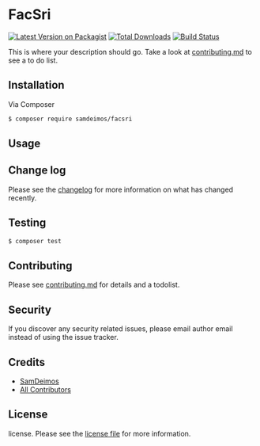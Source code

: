 # FacSri

[![Latest Version on Packagist][ico-version]][link-packagist]
[![Total Downloads][ico-downloads]][link-downloads]
[![Build Status][ico-travis]][link-travis]

This is where your description should go. Take a look at [contributing.md](contributing.md) to see a to do list.

## Installation

Via Composer

``` bash
$ composer require samdeimos/facsri
```

## Usage

## Change log

Please see the [changelog](changelog.md) for more information on what has changed recently.

## Testing

``` bash
$ composer test
```

## Contributing

Please see [contributing.md](contributing.md) for details and a todolist.

## Security

If you discover any security related issues, please email author email instead of using the issue tracker.

## Credits

- [SamDeimos][link-author]
- [All Contributors][link-contributors]

## License

license. Please see the [license file](license.md) for more information.

[ico-version]: https://img.shields.io/packagist/v/samdeimos/facsri.svg?style=flat-square
[ico-downloads]: https://img.shields.io/packagist/dt/samdeimos/facsri.svg?style=flat-square
[ico-travis]: https://img.shields.io/travis/samdeimos/facsri/master.svg?style=flat-square
[ico-styleci]: https://styleci.io/repos/12345678/shield

[link-packagist]: https://packagist.org/packages/samdeimos/facsri
[link-downloads]: https://packagist.org/packages/samdeimos/facsri
[link-travis]: https://travis-ci.org/samdeimos/facsri
[link-styleci]: https://styleci.io/repos/12345678
[link-author]: https://github.com/samdeimos
[link-contributors]: ../../contributors
